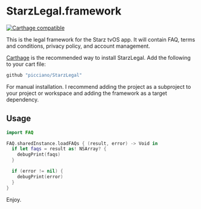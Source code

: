 # StarzLegal.framework

[![Carthage compatible](https://img.shields.io/badge/Carthage-compatible-4BC51D.svg?style=flat)](https://github.com/Carthage/Carthage)

This is the legal framework for the Starz tvOS app. It will contain FAQ, terms and conditions, privacy policy, and account management.

[Carthage](https://github.com/picciano/StarzLegal) is the recommended way to install StarzLegal. Add the following to your cart file:

``` ruby
github "picciano/StarzLegal"
```

For manual installation. I recommend adding the project as a subproject to your project or workspace and adding the framework as a target dependency.

## Usage

```swift
import FAQ

FAQ.sharedInstance.loadFAQs { (result, error) -> Void in
  if let faqs = result as! NSArray? {
    debugPrint(faqs)
  }

  if (error != nil) {
    debugPrint(error)
  }
}
```

Enjoy.
